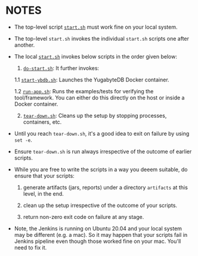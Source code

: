 

# NOTES

- The top-level script [`start.sh`](../start.sh) must work fine on your local system.

- The top-level `start.sh` invokes the individual `start.sh` scripts one after another.

- The local [`start.sh`](./start.sh) invokes below scripts in the order given below:

  1. [`do-start.sh`](./do-start.sh): It further invokes:

    1.1 [`start-ybdb.sh`](./start-ybdb.sh): Launches the YugabyteDB Docker container.

    1.2 [`run-app.sh`](./run-app.sh): Runs the examples/tests for verifying the tool/framework. You
    can either do this directly on the host or inside a Docker container.

  2. [`tear-down.sh`](./tear-down.sh): Cleans up the setup by stopping processes, containers, etc.

- Until you reach `tear-down.sh`, it's a good idea to exit on failure by using `set -e`.

- Ensure `tear-down.sh` is run always irrespective of the outcome of earlier scripts.

- While you are free to write the scripts in a way you deeem suitable, do ensure that your scripts:

  1. generate artifacts (jars, reports) under a directory `artifacts` at this level, in the end.

  2. clean up the setup irrespective of the outcome of your scripts.

  3. return non-zero exit code on failure at any stage.

- Note, the Jenkins is running on Ubuntu 20.04 and your local system may be different (e.g. a mac).
  So it may happen that your scripts fail in Jenkins pipeline even though those worked fine on your
  mac. You'll need to fix it.


